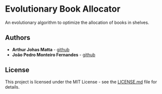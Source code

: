 # Evolutionary Book Allocator

An evolutionary algorithm to optimize the allocation of books in shelves.

## Authors

* **Arthur Johas Matta** - [github](https://github.com/https://github.com/arthur26041996)
* **João Pedro Monteiro Fernandes** - [github](https://github.com/ojoaofernandes)

## License

This project is licensed under the MIT License - see the [LICENSE.md](LICENSE.md) file for details.